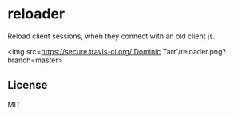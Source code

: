 # reloader

Reload client sessions, when they connect with an old client js.

<img src=https://secure.travis-ci.org/'Dominic Tarr'/reloader.png?branch=master>


## License

MIT

